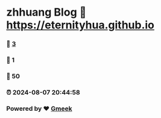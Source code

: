 # zhhuang Blog :link: https://eternityhua.github.io 
### :page_facing_up: [3](https://eternityhua.github.io/tag.html) 
### :speech_balloon: 1 
### :hibiscus: 50 
### :alarm_clock: 2024-08-07 20:44:58 
### Powered by :heart: [Gmeek](https://github.com/Meekdai/Gmeek)
